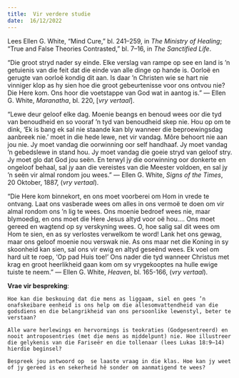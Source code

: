 ```yaml
---
title:  Vir verdere studie
date:  16/12/2022
---
```


Lees Ellen G. White, “Mind Cure,” bl. 241–259, in _The Ministry of Healing_; “True and False Theories Contrasted,” bl. 7–16, in _The Sanctified Life_.

“Die groot stryd nader sy einde. Elke verslag van rampe op see en land is ’n getuienis van die feit dat die einde van alle dinge op hande is.  Oorloë en gerugte van oorloë kondig dit aan.  Is daar ’n Christen wie se hart nie vinniger klop as hy sien hoe die groot gebeurtenisse voor ons ontvou nie? Die Here kom. Ons hoor die voetstappe van God wat in aantog is.” — Ellen G. White, _Maranatha_, bl. 220, [_vry vertaal_].

“Lewe deur geloof elke dag. Moenie beangs en benoud wees oor die tyd van benoudheid en so vooraf ’n tyd van benoudheid skep nie. Hou op om te dink, ‘Ek is bang ek sal nie staande kan bly wanneer die beproewingsdag aanbreek nie.’ moet in die hede lewe, net vir vandag. Môre behoort nie aan jou nie. Jy moet vandag die oorwinning oor self handhaaf. Jy moet vandag ’n gebedslewe in stand hou. Jy moet vandag die goeie stryd van geloof stry. Jy moet glo dat God jou seën. En terwyl jy die oorwinning oor donkerte en ongeloof behaal, sal jy aan die vereistes van die Meester voldoen, en sal jy ’n seën vir almal rondom jou wees.” — Ellen G. White, _Signs of the Times_, 20 Oktober, 1887, (_vry vertaal_).

“Die Here kom binnekort, en ons moet voorberei om Hom in vrede te ontvang. Laat ons vasberade wees om alles in ons vermoë te doen om vir almal rondom ons ’n lig te wees. Ons moenie bedroef wees nie, maar blymoedig, en ons moet die Here Jesus altyd voor oë hou.... Ons moet gereed en wagtend op sy verskyning wees.  O, hoe salig sal dit wees om Hom te sien, en as sy verlostes verwelkom te word!  Lank het ons gewag, maar ons geloof moenie nou verswak nie.  As ons maar net die Koning in sy skoonheid kan sien, sal ons vir ewig en altyd geseënd wees. Ek voel om hard uit te roep, ‘Op pad Huis toe!’ Ons nader die tyd wanneer Christus met krag en groot heerlikheid gaan kom om sy vrygekooptes na hulle ewige tuiste te neem.” — Ellen G. White, _Heaven_, bl. 165-166, (_vry vertaal_).

**Vrae vir bespreking**:

`Hoe kan die beskouing dat die mens as liggaam, siel en gees ’n onafskeibare eenheid is ons help om die allesomvattendheid van die godsdiens en die belangrikheid van ons persoonlike lewenstyl, beter te verstaan?`

`Alle ware herlewings en hervormings is teokraties (Godgesentreerd) en nooit antroposentries (met die mens as middelpunt) nie. Hoe illustreer die gelykenis van die Fariseër en die tollenaar (lees Lukas 18:9–14) hierdie beginsel?`

`Bespreek jou antwoord op  se laaste vraag in die klas. Hoe kan jy weet of jy gereed is en sekerheid hê sonder om aanmatigend te wees?`